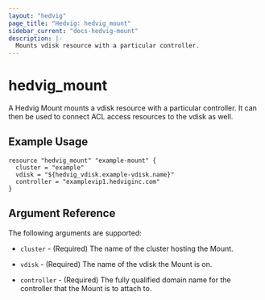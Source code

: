 ```yaml
---
layout: "hedvig"
page_title: "Hedvig: hedvig_mount"
sidebar_current: "docs-hedvig-mount"
description: |-
  Mounts vdisk resource with a particular controller.
---
```


# hedvig\_mount

A Hedvig Mount mounts a vdisk resource with a particular controller. It can then be used to connect ACL access resources to the vdisk as well.

## Example Usage

```
resource "hedvig_mount" "example-mount" {
  cluster = "example"
  vdisk = "${hedvig_vdisk.example-vdisk.name}"
  controller = "examplevip1.hedviginc.com"
}
```

## Argument Reference

The following arguments are supported:

* `cluster` - (Required) The name of the cluster hosting the Mount.

* `vdisk` - (Required) The name of the vdisk the Mount is on.

* `controller` - (Required) The fully qualified domain name for the controller that the Mount is to attach to.
